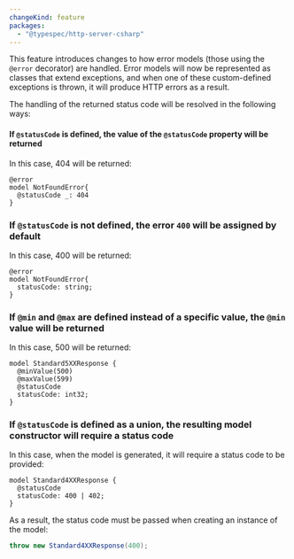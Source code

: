 ```yaml
---
changeKind: feature
packages:
  - "@typespec/http-server-csharp"
---
```



This feature introduces changes to how error models (those using the `@error` decorator) are handled. Error models will now be represented as classes that extend exceptions, and when one of these custom-defined exceptions is thrown, it will produce HTTP errors as a result.

The handling of the returned status code will be resolved in the following ways:

#### If `@statusCode` is defined, the value of the `@statusCode` property will be returned
In this case, 404 will be returned:
```tsp
@error
model NotFoundError{
  @statusCode _: 404
}
```

### If `@statusCode` is not defined, the error `400` will be assigned by default
In this case, 400 will be returned:
```tsp
@error
model NotFoundError{
  statusCode: string;
}
```

### If `@min` and `@max` are defined instead of a specific value, the `@min` value will be returned
In this case, 500 will be returned:

```tsp
model Standard5XXResponse {
  @minValue(500)
  @maxValue(599)
  @statusCode
  statusCode: int32;
}
```

### If `@statusCode` is defined as a union, the resulting model constructor will require a status code
In this case, when the model is generated, it will require a status code to be provided:
```tsp
model Standard4XXResponse {
  @statusCode
  statusCode: 400 | 402;
}

```
As a result, the status code must be passed when creating an instance of the model:
```csharp 
throw new Standard4XXResponse(400);
```
